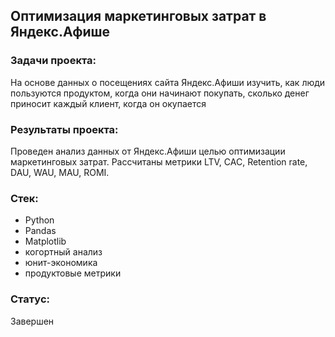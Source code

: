 ## Оптимизация маркетинговых затрат в Яндекс.Афише
### Задачи проекта:
На основе данных о посещениях сайта Яндекс.Афиши изучить, как люди пользуются продуктом, когда они начинают покупать, сколько денег приносит каждый клиент, когда он окупается
### Результаты проекта:
Проведен анализ данных от Яндекс.Афиши целью оптимизации маркетинговых затрат.
Рассчитаны метрики LTV, CAC, Retention rate, DAU, WAU, MAU, ROMI.
### Стек:
- Python
- Pandas
- Matplotlib
- когортный анализ
- юнит-экономика
- продуктовые метрики
### Статус:

Завершен
